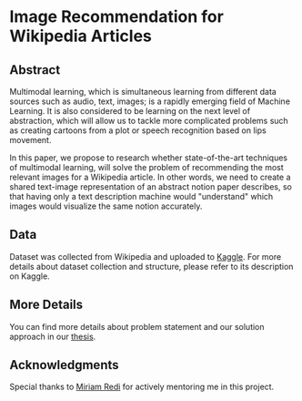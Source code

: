 # Image Recommendation for Wikipedia Articles
## Abstract
Multimodal learning, which is simultaneous learning from different data sources such as audio, text, images; is a rapidly emerging field of Machine Learning. It is also considered to be learning on the next level of abstraction, which will allow us to tackle more complicated problems such as creating cartoons from a plot or speech recognition based on lips movement. 

In this paper, we propose to research whether state-of-the-art techniques of multimodal learning, will solve the problem of recommending the most relevant images for a Wikipedia article. In other words, we need to create a shared text-image representation of an abstract notion paper describes, so that having only a text description machine would "understand" which images would visualize the same notion accurately. 
## Data
Dataset was collected from Wikipedia and uploaded to [Kaggle](https://www.kaggle.com/jacksoncrow/wiki-articles-multimodal). For more details about dataset collection and structure, please refer to its description on Kaggle.
## More Details
You can find more details about problem statement and our solution approach in our [thesis](http://dx.doi.org/10.13140/RG.2.2.17463.27042).
## Acknowledgments
Special thanks to [Miriam Redi](http://www.visionresearchwitch.com/) for actively mentoring me in this project.

